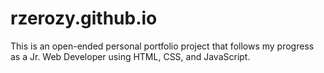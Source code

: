 # rzerozy.github.io
This is an open-ended personal portfolio project that follows my progress as a Jr. Web Developer using HTML, CSS, and JavaScript.
